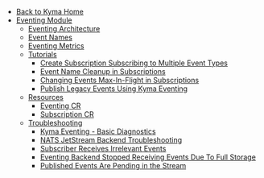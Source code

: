 <!-- markdown-link-check-disable -->
* [Back to Kyma Home](/)
* [Eventing Module](/eventing-manager/user/README.md)
  * [Eventing Architecture](/eventing-manager/user/evnt-architecture.md)
  * [Event Names](/eventing-manager/user/evnt-event-names.md)
  * [Eventing Metrics](/eventing-manager/user/evnt-eventing-metrics.md)
  * [Tutorials](/eventing-manager/user/tutorials/evnt-01-prerequisites.md)
    * [Create Subscription Subscribing to Multiple Event Types](/eventing-manager/user/tutorials/evnt-02-subs-with-multiple-filters.md)
    * [Event Name Cleanup in Subscriptions](/eventing-manager/user/tutorials/evnt-03-type-cleanup.md)
    * [Changing Events Max-In-Flight in Subscriptions](/eventing-manager/user/tutorials/evnt-04-change-max-in-flight-in-sub.md)
    * [Publish Legacy Events Using Kyma Eventing](/eventing-manager/user/tutorials/evnt-05-send-legacy-events.md)
  * [Resources](/eventing-manager/user/resources/README.md)
    * [Eventing CR](/eventing-manager/user/resources/eventing-cr.md)
    * [Subscription CR](/eventing-manager/user/resources/substription-cr.md)
  * [Troubleshooting](/eventing-manager/user/troubleshooting/README.md)
    * [Kyma Eventing - Basic Diagnostics](/eventing-manager/user/troubleshooting/evnt-01-eventing-troubleshooting.md)
    * [NATS JetStream Backend Troubleshooting](/eventing-manager/user/troubleshooting/evnt-02-jetstream-troubleshooting.md)
    * [Subscriber Receives Irrelevant Events](/eventing-manager/user/troubleshooting/evnt-03-type-collision.md)
    * [Eventing Backend Stopped Receiving Events Due To Full Storage](/eventing-manager/user/troubleshooting/evnt-04-free-jetstream-storage.md)
    * [Published Events Are Pending in the Stream](/eventing-manager/user/troubleshooting/evnt-05-fix-pending-messages.md)
<!-- markdown-link-check-enable -->
